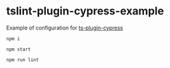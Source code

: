 # tslint-plugin-cypress-example

Example of configuration for [ts-plugin-cypress](https://github.com/krzysztof-grzybek/tslint-plugin-cypress)

```
npm i
```

```
npm start
```

```
npm run lint
```
